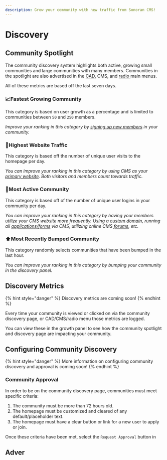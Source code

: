 ```yaml
---
description: Grow your community with new traffic from Sonoran CMS!
---
```


# Discovery

## Community Spotlight

The community discovery system highlights both active, growing small communities and large communities with many members. Communities in the spotlight are also advertised in the [CAD](https://info.sonorancad.com/why-choose-sonoran-cad/about), CMS, and [radio ](https://info.sonoranradio.com/why-choose-sonoran-radio/why-choose-sonoran-radio)main menus.

All of these metrics are based off the last seven days.

### 📈Fastest Growing Community

This category is based on user growth as a percentage and is limited to communities between `50` and `250`  members.

_Improve your ranking in this category by_ [_signing up new members_](../../getting-started/inviting-users-to-your-cms.md) _in your community._

### 👀Highest Website Traffic

This category is based off the number of unique user visits to the homepage per day.

_You can improve your ranking in this category by using CMS as your_ [_primary website_](../../community-website/website-builder.md)_. Both visitors and members count towards traffic._

### 👥Most Active Community

This category is based off of the number of unique user logins in your community per day.

_You can improve your ranking in this category by having your members utilize your CMS website more frequently. Using a_ [_custom domain_](../../customization/custom-domain.md#custom-domain)_, running all_ [_applications/forms_](../../forms/) _via CMS, utilizing online CMS_ [_forums_](../../community-website/forum-system.md)_, etc._

### ⬆️Most Recently Bumped Community

This category randomly selects communities that have been bumped in the last hour.

_You can improve your ranking in this category by bumping your community in the discovery panel._

## Discovery Metrics

{% hint style="danger" %}
Discovery metrics are coming soon!
{% endhint %}

Every time your community is viewed or clicked on via the community discovery page, or CAD/CMS/radio menu those metrics are logged.

You can view these in the growth panel to see how the community spotlight and discovery page are impacting your community.

## Configuring Community Discovery

{% hint style="danger" %}
More information on configuring community discovery and approval is coming soon!
{% endhint %}

### Community Approval

In order to be on the community discovery page, communities must meet specific criteria:

1. The community must be more than 72 hours old.
2. The homepage must be customized and cleared of any default/placeholder text.
3. The homepage must have a clear button or link for a new user to apply or join.

Once these criteria have been met, select the `Request Approval` button in





## Adver

